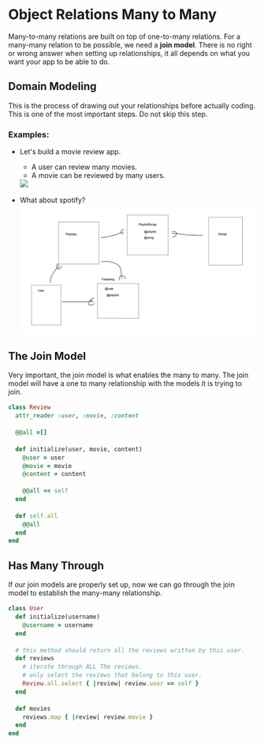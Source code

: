 # Object Relations Many to Many
Many-to-many relations are built on top of one-to-many relations. For a many-many relation to be possible, we need a **join model**. There is no right or wrong answer when setting up relationships, it all depends on what you want your app to be able to do.

## Domain Modeling
This is the process of drawing out your relationships before actually coding. This is one of the most important steps. Do not skip this step.

### Examples:
* Let's build a movie review app.
  * A user can review many movies.
  * A movie can be reviewed by many users.
  <img src="movie-reviews.png" />

* What about spotify?
  <img src="spotify.png" />

## The Join Model
Very important, the join model is what enables the many to many. The join model will have a one to many relationship with the models it is trying to join.

```ruby
class Review
  attr_reader :user, :movie, :content

  @@all =[]

  def initialize(user, movie, content)
    @user = user
    @movie = movie
    @content = content

    @@all << self
  end

  def self.all
    @@all
  end
end
```

## Has Many Through
If our join models are properly set up, now we can go through the join model to establish the many-many relationship.


```ruby
class User
  def initialize(username)
    @username = username
  end

  # this method should return all the reviews written by this user.
  def reviews
    # iterate through ALL The reviews.
    # only select the reviews that belong to this user.
    Review.all.select { |review| review.user == self }
  end

  def movies
    reviews.map { |review| review.movie }
  end
end
```